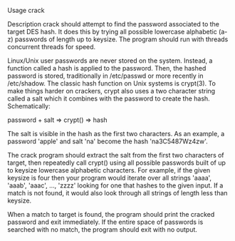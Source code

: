 Usage
crack <threads> <keysize> <target>

Description
crack should attempt to find the password associated to the target DES hash. It does this by trying all possible lowercase alphabetic (a-z) passwords of length up to keysize. The program should run with threads concurrent threads for speed.

Linux/Unix user passwords are never stored on the system. Instead, a function called a hash is applied to the password. Then, the hashed password is stored, traditionally in /etc/passwd or more recently in /etc/shadow. The classic hash function on Unix systems is crypt(3). To make things harder on crackers, crypt also uses a two character string called a salt which it combines with the password to create the hash. Schematically:

password + salt => crypt() => hash

The salt is visible in the hash as the first two characters. As an example, a password 'apple' and salt 'na' become the hash 'na3C5487Wz4zw'.

The crack program should extract the salt from the first two characters of target, then repeatedly call crypt() using all possible passwords built of up to keysize lowercase alphabetic characters. For example, if the given keysize is four then your program would iterate over all strings 'aaaa', 'aaab', 'aaac', ..., 'zzzz' looking for one that hashes to the given input. If a match is not found, it would also look through all strings of length less than keysize.

When a match to target is found, the program should print the cracked password and exit immediately. If the entire space of passwords is searched with no match, the program should exit with no output.
